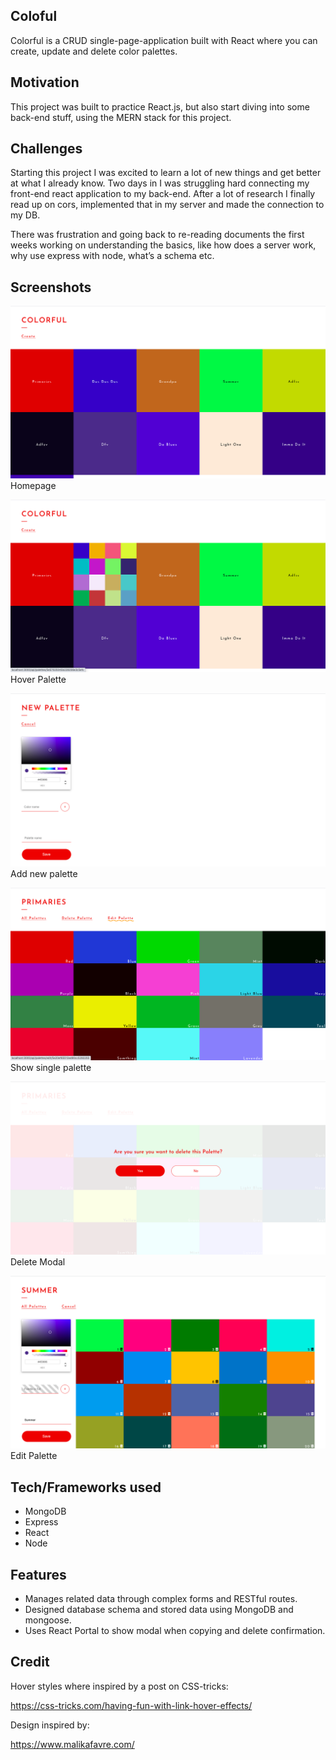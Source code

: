 ## Coloful

Colorful is a CRUD single-page-application built with React where you can create, update and delete color palettes.

## Motivation

This project was built to practice React.js, but also start diving into some back-end stuff, using the MERN stack for this project.

## Challenges

Starting this project I was excited to learn a lot of new things and get better at what I already know. Two days in I was struggling hard connecting my front-end react application to my back-end. After a lot of research I finally read up on cors, implemented that in my server and made the connection to my DB.

There was frustration and going back to re-reading documents the first weeks working on understanding the basics, like how does a server work, why use express with node, what’s a schema etc.

## Screenshots

![](screenshots/Homepage.png)
Homepage

![](screenshots/HomepageHover.png)
Hover Palette

![](screenshots/CreatePalette.png)
Add new palette

![](screenshots/ViewPalette.png)
Show single palette

![](screenshots/DeleteModal.png)
Delete Modal

![](screenshots/EditPalette.png)
Edit Palette

## Tech/Frameworks used

- MongoDB
- Express
- React
- Node

## Features

- Manages related data through complex forms and RESTful routes.
- Designed database schema and stored data using MongoDB and mongoose.
- Uses React Portal to show modal when copying and delete confirmation.

## Credit

Hover styles where inspired by a post on CSS-tricks:

https://css-tricks.com/having-fun-with-link-hover-effects/

Design inspired by:

https://www.malikafavre.com/
